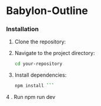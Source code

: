 # Babylon-Outline

### Installation

1. Clone the repository:

2. Navigate to the project directory:

    ```bash
    cd your-repository
    ```

3. Install dependencies:

    ```bash
    npm install ```
4 . Run
npm run dev
